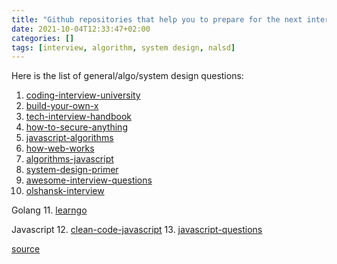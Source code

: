 ```yaml
---
title: "Github repositories that help you to prepare for the next interview"
date: 2021-10-04T12:33:47+02:00
categories: []
tags: [interview, algorithm, system design, nalsd]
---
```


Here is the list of general/algo/system design questions:
1. [coding-interview-university](https://github.com/jwasham/coding-interview-university)
2. [build-your-own-x](https://github.com/danistefanovic/build-your-own-x)
3. [tech-interview-handbook](https://github.com/yangshun/tech-interview-handbook)
4. [how-to-secure-anything](https://github.com/veeral-patel/how-to-secure-anything)
5. [javascript-algorithms](https://github.com/trekhleb/javascript-algorithms)
6. [how-web-works](https://github.com/vasanthk/how-web-works)
7. [algorithms-javascript](https://github.com/TheAlgorithms/Javascript)
8. [system-design-primer](https://github.com/donnemartin/system-design-primer)
9. [awesome-interview-questions](https://github.com/DopplerHQ/awesome-interview-questions)
10. [olshansk-interview](https://github.com/Olshansk/interview)

Golang
11. [learngo](https://github.com/inancgumus/learngo)

Javascript
12. [clean-code-javascript](https://github.com/ryanmcdermott/clean-code-javascript)
13. [javascript-questions](https://github.com/lydiahallie/javascript-questions)

[source](https://dev.to/olanetsoft/12-github-repositories-to-help-you-ace-your-job-interview-2a08)
